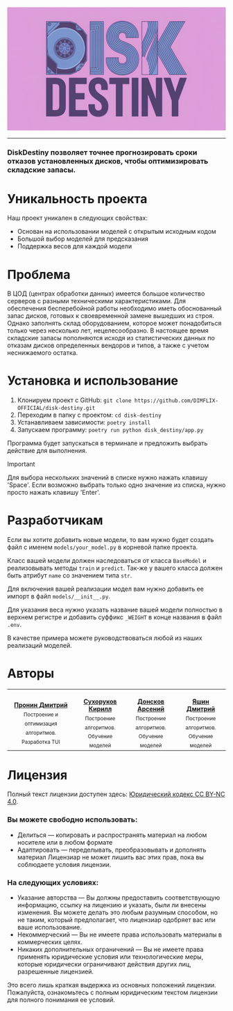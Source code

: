 

<img src=".assets/banner.png">

***

<h3>DiskDestiny позволяет точнее прогнозировать сроки отказов установленных дисков, чтобы оптимизировать 
складские запасы.</h3>

# Уникальность проекта
Наш проект уникален в следующих свойствах:
- Основан на использовании моделей с открытым исходным кодом
- Большой выбор моделей для предсказания
- Поддержка весов для каждой модели

# Проблема 
В ЦОД (центрах обработки данных) имеется большое количество серверов с разными техническими 
характеристиками. Для обеспечения бесперебойной работы необходимо иметь обоснованный запас 
дисков, готовых к своевременной замене вышедших из строя. Однако заполнять склад 
оборудованием, которое может понадобиться только через несколько лет, нецелесообразно. В 
настоящее время складские запасы пополняются исходя из статистических данных по отказам дисков определенных вендоров и типов, а также с учетом неснижаемого остатка. 

# Установка и использование
1. Клонируем проект с GitHub: `git clone https://github.com/DIMFLIX-OFFICIAL/disk-destiny.git`
2. Переходим в папку с проектом: `cd disk-destiny`
3. Устанавливаем зависимости: `poetry install`
4. Запускаем программу: `poetry run python disk_destiny/app.py`

Программа будет запускаться в терминале и предложить выбрать действие для выполнения.

> [!important]
> Для выбора нескольких значений в списке нужно нажать клавишу 'Space'.
> Если возможно выбрать только одно значение из списка, нужно просто нажать клавишу 'Enter'.

# Разработчикам
Если вы хотите добавить новые модели, то вам нужно будет создать файл с именем `models/your_model.py` в корневой папке проекта. 

Класс вашей модели должен наследоваться от класса `BaseModel` и реализовывать методы `train` и `predict`. Так-же у вашего класса должен быть атрибут `name` со значением типа `str`.

Для включения вашей реализации модел вам нужно добавить ее импорт в файл `models/__init__.py`.

Для указания веса нужно указать название вашей модели полностью в верхнем регистре и добавить суффикс `_WEIGHT` в конце названия в файл `.env`.

В качестве примера можете руководствоваться любой из наших реализаций моделей.



# Авторы
<table>
  <tr>
    <td align="center">
      <a href="https://github.com/DIMFLIX-OFFICIAL">
        <img src="https://github.com/DIMFLIX-OFFICIAL.png?size=100" width="100px;" alt=""/><br/>
        <b>Пронин Дмитрий</b>
      </a><br/>
      <sub>Построение и оптимизация алгоритмов.<br>Разработка TUI</sub>
    </td>
    <td align="center">
      <a href="https://github.com/K1rsn7">
        <img src="https://github.com/K1rsn7.png?size=100" width="100px;" alt=""/><br />
        <b>Сухоруков Кирилл</b>
      </a><br />
      <sub>Построение алгоритмов.<br>Обучение моделей</sub>
    </td>
	<td align="center">
      <a href="https://github.com/AsDo001">
        <img src="https://github.com/AsDo001.png?size=100" width="100px;" alt=""/><br />
        <b>Донсков Арсений</b>
      </a><br />
      <sub>Построение алгоритмов.<br>Обучение моделей</sub>
    </td>
	<td align="center">
      <a href="https://github.com/Sweepyd1">
        <img src="https://github.com/Sweepyd1.png?size=100" width="100px;" alt=""/><br />
        <b>Яшин Дмитрий</b>
      </a><br />
      <sub>Построение алгоритмов.<br>Обучение моделей</sub>
    </td>
  </tr>
</table>

# Лицензия
Полный текст лицензии доступен здесь: [Юридический кодекс CC BY-NC 4.0](https://creativecommons.org/licenses/by-nc/4.0/legalcode).
### Вы можете свободно использовать:
- Делиться — копировать и распространять материал на любом носителе или в любом формате
- Адаптировать — переделывать, преобразовывать и дополнять материал Лицензиар не может лишить вас этих прав, пока вы соблюдаете условия лицензии.
### На следующих условиях:
- Указание авторства — Вы должны предоставить соответствующую информацию, ссылку на лицензию и указать, были ли внесены изменения. Вы можете делать это любым разумным способом, но не таким, который предполагает, что лицензиар одобряет вас или ваше использование.
- Некоммерческий — Вы не имеете права использовать материалы в коммерческих целях.
- Никаких дополнительных ограничений — Вы не имеете права применять юридические условия или технологические меры, которые юридически ограничивают действия других лиц, разрешенные лицензией.

Это всего лишь краткая выдержка из основных положений лицензии. Пожалуйста, ознакомьтесь с полным юридическим текстом лицензии для полного понимания ее условий.